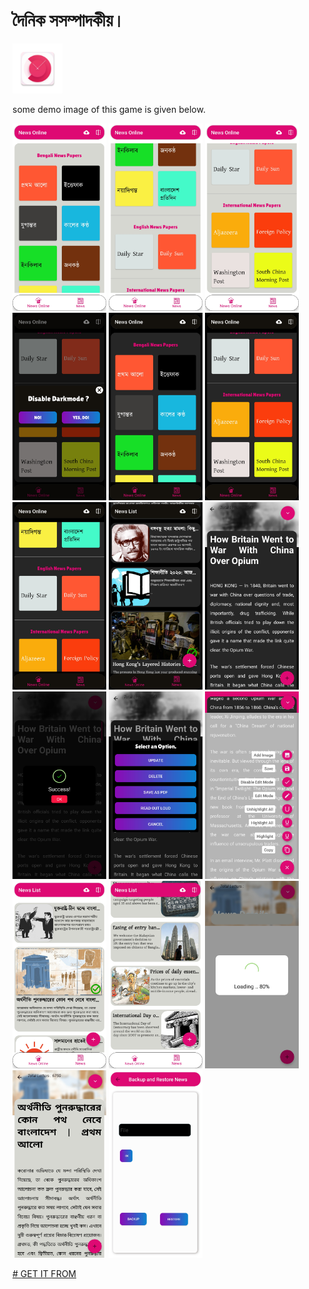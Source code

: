 # দৈনিক সসম্পাদকীয়।  
<img src="https://github.com/mainuddinrussel73/pomotodo/blob/master/ic_launcher_foreground.png" width="80">

some demo image of this game is given below.


<div class="preview" style="display: inline-block;margin: 0 40px 0 0;">
<img src="https://github.com/mainuddinrussel73/-/blob/master/1.jpg" width="150">
<img src="https://github.com/mainuddinrussel73/-/blob/master/2.jpg" width="150">
<img src="https://github.com/mainuddinrussel73/-/blob/master/3.jpg" width="150">
<img src="https://github.com/mainuddinrussel73/-/blob/master/4.jpg" width="150">
<img src="https://github.com/mainuddinrussel73/-/blob/master/5.jpg" width="150">
<img src="https://github.com/mainuddinrussel73/-/blob/master/6.jpg" width="150">
<img src="https://github.com/mainuddinrussel73/-/blob/master/7.jpg" width="150">
<img src="https://github.com/mainuddinrussel73/-/blob/master/8.jpg" width="150">
<img src="https://github.com/mainuddinrussel73/-/blob/master/9.jpg" width="150">
<img src="https://github.com/mainuddinrussel73/-/blob/master/10.jpg" width="150">
<img src="https://github.com/mainuddinrussel73/-/blob/master/11.jpg" width="150">
<img src="https://github.com/mainuddinrussel73/-/blob/master/12.jpg" width="150">
<img src="https://github.com/mainuddinrussel73/-/blob/master/14.jpg" width="150">
<img src="https://github.com/mainuddinrussel73/-/blob/master/15.jpg" width="150">
<img src="https://github.com/mainuddinrussel73/-/blob/master/16.jpg" width="150">
<img src="https://github.com/mainuddinrussel73/-/blob/master/17.jpg" width="150">
<img src="https://github.com/mainuddinrussel73/-/blob/master/18.jpg" width="150">
</div>


[# GET IT FROM](https://com-retrogamers-alien-shooter-youtube-game.en.aptoide.com/)


